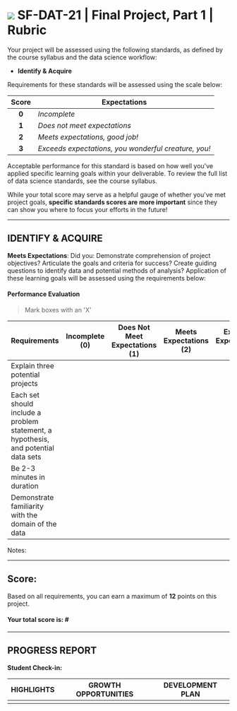 # ![](https://ga-dash.s3.amazonaws.com/production/assets/logo-9f88ae6c9c3871690e33280fcf557f33.png) SF-DAT-21 | Final Project, Part 1 | Rubric

Your project will be assessed using the following standards, as defined by the course syllabus and the data science workflow:

- **Identify & Acquire**

Requirements for these standards will be assessed using the scale below:

| Score | Expectations |
|:---:|---|
| **0** | _Incomplete_ |
| **1** | _Does not meet expectations_ |
| **2** | _Meets expectations, good job!_ |
| **3** | _Exceeds expectations, you wonderful creature, you!_ |

Acceptable performance for this standard is based on how well you've applied specific learning goals within your deliverable.  To review the full list of data science standards, see the course syllabus.

While your total score may serve as a helpful gauge of whether you've met project goals, __specific standards scores are more important__ since they can show you where to focus your efforts in the future!

---

## IDENTIFY & ACQUIRE

**Meets Expectations**: Did you: Demonstrate comprehension of project objectives? Articulate the goals and criteria for success? Create guiding questions to identify data and potential methods of analysis? Application of these learning goals will be assessed using the requirements below:

#### Performance Evaluation

> Mark boxes with an 'X'

| Requirements | Incomplete (0) | Does Not Meet Expectations (1) | Meets Expectations (2) | Exceeds Expectations (3) |
|---|:---:|:---:|:---:|:---:|
| Explain three potential projects | | | | |
| Each set should include a problem statement, a hypothesis, and potential data sets | | | | |
| Be 2-3 minutes in duration | | | | |
| Demonstrate familiarity with the domain of the data | | | | |

Notes:

---

## Score:

Based on all requirements, you can earn a maximum of **12** points on this project.

#### Your total score is: **#**

---

## PROGRESS REPORT

**Student Check-in:**

| HIGHLIGHTS | GROWTH OPPORTUNITIES | DEVELOPMENT PLAN |
|---|---|---|
| | | |

